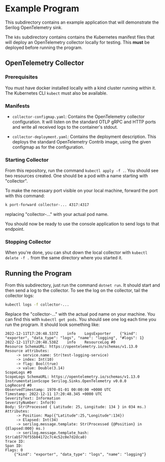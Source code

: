 # Example Program

This subdirectory contains an example application that will 
demonstrate the Serilog OpenTelemetry sink.

The `k8s` subdirectory contains contains the Kubernetes manifest
files that will deploy an OpenTelemetry collector locally for 
testing. This **must** be deployed before running the program.

## OpenTelemetry Collector 

### Prerequisites

You must have docker installed locally with a kind cluster running
within it. The Kubernetes CLI `kubect` must also be available.

### Manifests

- `collector-configmap.yaml`: Contains the OpenTelemetry collector
  configuration. It will listen on the standard OTLP gRPC and HTTP
  ports and write all received logs to the container's stdout.

- `collector-deployment.yaml`: Contains the deployment
  description. This deploys the standard OpenTelemetry Contrib image,
  using the given configmap as for the configuration.

### Starting Collector

From this repository, run the command `kubectl apply -f .`. You should
see two resources created. One should be a pod with a name starting
with "collector".

To make the necessary port visible on your local machine, forward the
port with this command:

```sh
k port-forward collector-... 4317:4317
```

replacing "collector-..." with your actual pod name.

You should now be ready to use the console application to send logs to
that endpoint.

### Stopping Collector

When you're done, you can shut down the local collector with `kubectl
delete -f .` from the same directory where you started it.

## Running the Program

From this subdirectory, just run the command `dotnet run`. It should
start and then send a log to the collector. To see the log on the 
collector, tail the collector logs:

```sh
kubectl logs -f collector-...
```

Replace the "collector-..." with the actual pod name on your machine.
You can find this with `kubectl get pods`. You should see one log
each time you run the program. It should look something like:

```
2022-12-11T17:20:48.537Z	info	LogsExporter	{"kind": "exporter", "data_type": "logs", "name": "logging", "#logs": 1}
2022-12-11T17:20:48.538Z	info	ResourceLog #0
Resource SchemaURL: https://opentelemetry.io/schemas/v1.13.0
Resource attributes:
     -> service.name: Str(test-logging-service)
     -> index: Int(10)
     -> flag: Bool(true)
     -> value: Double(3.14)
ScopeLogs #0
ScopeLogs SchemaURL: https://opentelemetry.io/schemas/v1.13.0
InstrumentationScope Serilog.Sinks.OpenTelemetry v0.0.0
LogRecord #0
ObservedTimestamp: 1970-01-01 00:00:00 +0000 UTC
Timestamp: 2022-12-11 17:20:48.345 +0000 UTC
SeverityText: Information
SeverityNumber: Info(9)
Body: Str(Processed { Latitude: 25, Longitude: 134 } in 034 ms.)
Attributes:
     -> Position: Map({"Latitude":25,"Longitude":134})
     -> Elapsed: Int(34)
     -> serilog.message.template: Str(Processed {@Position} in {Elapsed:000} ms.)
     -> serilog.message.template_hash: Str(ab5776f55b04172c7c4c52c0e7d2dca0)
Trace ID: 
Span ID: 
Flags: 0
	{"kind": "exporter", "data_type": "logs", "name": "logging"}
```
